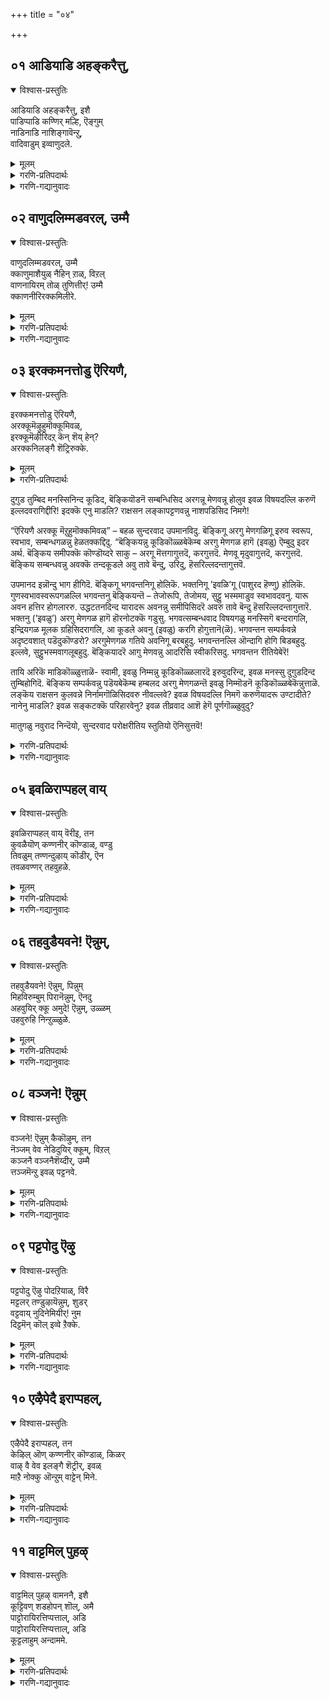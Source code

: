 +++
title = "०४"

+++


## ०१ आडियाडि अहङ्करैत्तु,
<details open><summary>विश्वास-प्रस्तुतिः</summary>

आडियाडि अहङ्करैत्तु, इशै  
पाडिप्पाडि कण्णिर् मल्हि, ऎङ्गुम्  
नाडिनाडि नाशिङ्गावॆन्ऱु,  
वादिवाडुम् इव्वाणुदले.
</details>

<details><summary>मूलम्</summary>

आडियाडि अहङ्करैत्तु, इशै  
पाडिप्पाडि कण्णिर् मल्हि, ऎङ्गुम्  
नाडिनाडि नाशिङ्गावॆन्ऱु,  
वादिवाडुम् इव्वाणुदले.
</details>

<details><summary>गरणि-प्रतिपदार्थः</summary>

आडि आडि = कुणिदाडुत्ता कुणिदाडुत्ता, अहम् = मनस्सन्नु, करैत्तु = करगिसि, इशै = हाडन्नु, पाडिपाडि = हाडुत्ता हाडुत्ता, कण्णिर् मल् हि = कण्णुगळल्लि नीरु तुम्बिसिकॊण्डु, ऎङ्गुमा = ऎल्लॆल्लियू \(ऎल्ल कडॆगळल्लियू\) नाडि नाडि = हुडुकुत्ता हुडुकुत्ता, नरशिङ्गा ऎन्ऱु = नरसिंहा ऎन्दु, वाडिवाडुम् = सॊरगिबेसत्तु होगुत्तिद्दाळॆ, इवाळ् नुदले = ई तेजस्सि\(हॊळॆयुव\)मुखदवळु. 
</details>

<details><summary>गरणि-गद्यानुवादः</summary>

ई तेजस्सिन मुखदवळुकुणिदाडुत्ता कुणिदाडुता मनस्सन्नु करगिसिकॊळ्ळुत्ताळॆ. हाडन्नु हाडुत्ता हाडुत्ता कण्णुगळल्लि नीरु तुम्बुत्तदॆ. ’नरसिंहा’ ऎन्दु ऎल्लॆल्लियू हुडुकुत्ता हुडुकुत्ता सॊरगि होगुत्ताळॆ.

हिन्दिन तिरुवाय् मॊऴियल्लि “परमपुरुषनन्नु कूडिकॊळ्ळुवुदु ऎन्दिगो?” ऎम्ब भक्तन कॊरगिन्नु उद्गरिसलायितष्टॆ. ई तिरुवाय् मॊऴि अदे भावनॆयन्नु मुन्दुवरिसुत्तदॆ. 

भगवन्तनिगागि ऎष्टॆष्टु बगॆयागि कष्टपडबेकु? हेगॆ तनुमनगळन्नु सवॆसबेकु? अदर परिणामवादरू एनु? भगवन्तन दर्शनलभ्यवागुवुदे? अवनन्नु सेरुवुदादरू आदीते? ऎम्बुदु प्रश्नॆ. 

भक्तन इल्लि ’नायकि’ यागिद्दानॆ. आ भावदल्लिद्दुकॊण्डु तन्न प्रियतमनन्नु हुडुकुव परियन्नु, अवनिगागि परितपिसुव परियन्नु बेरॆयवर बायिन्द हेळिसलागुत्तिदॆ. \(ऎन्दरॆ, आ नायकिय तायियो, इरबेकु\), अवळ दुरवस्थॆयन्नु कण्डु मरुगुववरॊब्बरु विवरिसुत्तारॆ. अवरु नेरवागि भगवन्तनल्लिये अरिकॆ माडिकॊळ्ळुत्तारॆ. 

आ मातुगळिवु- स्वामी, नम्म हुडुगि \(ई नायकि\) वर्चस्सिनिन्द कूडिद मुखवुळ्ळवळु. निम्मन्नु ऒलिसिकॊळ्ळुवुदक्कागि इवळु हलवारु भावभङ्गिगळन्नु प्रदर्शिसुत्ता कुणिदाडुत्ताळॆ. निम्म ऒलुमॆ इवळिगॆ दॊरॆयलिल्लवो ऎम्बन्तॆ इवळ मनस्सु करगि होगिदॆ. निम्म गुणस्वभावगळन्नु कुरितु चित्ताकर्षकवागि हाडुत्ताळॆ. हाडुत्त हाडुत्त इवळ कण्णुगळल्लि नीरु तुम्बि तुळुकुत्तदॆ. निम्मन्नु काणबेकॆन्दु निम्म दिव्यनामगळन्नु हिडिदु कूगि करॆयुत्ताळॆ. निम्मन्नु सेरबेकॆन्दु, निम्मन्नु हुडुकुत्ता हुडुकुत्ता सॊरगि होगिद्दाळॆ. निमगागि तॊळलुव ई सुन्दर युवतियल्लि नीवु कृपॆतोरिरा? इवळन्नु निम्म बळिगॆ बरमाडिकॊळ्ळलारिरा? 

“’नरसिंहा’ ऎन्दु ऎल्लॆल्लियू हुडुकुत्ता” – ’नरसिंह’ ऎम्ब नाम भक्तनाद प्रह्लादनन्नु नॆनपिगॆ तरुत्तदॆ. अवन तन्दॆ हिरण्यकशिपु हरिद्वेषि. अवनु हरिभक्त. हीगॆ इवरिब्बरिगॆ तिक्काट. तन्न मगनु हिडिद “कॆट्ट” जाडन्नु बिडिसलेबेकॆन्दु हिरण्यकशिपु माडिद प्रयत्नगळू, चित्रहिंसॆगळू, क्रूरशिक्षॆगळु विफलगॊण्डवु. “हरि ऎल्लॆल्लू इद्दानॆ” ऎन्दु हेळुत्तिद्द प्रह्लादन मेलॆ हिरण्यकशिपुविगॆ तडॆयलारद कोपवुण्टागि, तन्न ऎदुरल्लिद्द उक्किन कम्बवन्नु कालिनिन्द ऒदॆदु “तोरिसु, निन्न हरि इल्लिरुवनेनो?” ऎन्दु गद्दरिसिदनु. भक्तपराधीननाद हरि आ उक्किन कम्बदल्ले उद्भविसि, नरसिंहनागि बन्दु हिरण्यकशिपुवन्नु कॊन्दु, भक्तप्रह्लादनन्नुद्धरिसिदनु. 

प्रह्लाद ’हरि’गागि हुडुकिकॊण्डु अलॆदाडलिल्ल. अदर अगत्यवू इरलिल्ल. हीगॆ हरिसर्वव्यापियादवनॆन्दु ई पाशुरद नायकिगॆ मनवरिकॆयागिद्दरू सह. स्वामियन्नु हुडुकिकॊण्डु अवळु अलॆदाडिदळन्तॆ. अलॆदुसॊरगिदळन्तॆ भगवन्तन मनस्सु करगबारदे?
</details>



## ०२ वाणुदलिम्मडवरल्, उम्मै
<details open><summary>विश्वास-प्रस्तुतिः</summary>

वाणुदलिम्मडवरल्, उम्मै  
क्काणुमाशैयुळ् नैहिन् ऱाळ्, विऱल्  
वाणनायिरम् तोळ् तुणित्तीर्\! उम्मै  
क्काणनीरिरक्कमिलीरे.
</details>

<details><summary>मूलम्</summary>

वाणुदलिम्मडवरल्, उम्मै  
क्काणुमाशैयुळ् नैहिन् ऱाळ्, विऱल्  
वाणनायिरम् तोळ् तुणित्तीर्\! उम्मै  
क्काणनीरिरक्कमिलीरे.
</details>

<details><summary>गरणि-प्रतिपदार्थः</summary>

वाळ् नुदल् = वर्चस्सिनिन्द कूडिद मुखवुळ्ळ, इ-मडवरल् =ई साध्वियु, उम्मै = निम्मन्नु, काणुम् = पडॆदुकॊळ्ळबेकॆम्ब, आशैयुळ् = आशॆयिन्द, नैहिन् ऱाळ् = \(कॊरगुत्ता\) कृशळागुत्तिद्दाळॆ, विऱल् = बलिष्ठनाद, वाणन् = बाणसुरन, आयिरम् तोळ् = ऒन्दु साविर तोळुगळन्नु, तुणित्तीर् = तुण्डरिसिदवरु नीवु, उम्मैक्काण = निम्मन्नु नोडिदरॆ, नीर् = नीवु, इरक्कम् इलीरे = करुणॆ इल्लदवरागिद्दीरल्ल\! 
</details>

<details><summary>गरणि-गद्यानुवादः</summary>

वर्चस्वियाद ई साध्वियु निम्मन्नु पडॆदुकॊळ्ळबेकॆम्ब आशॆयिन्द \(कॊरगुत्ता\) कृशळागुत्तिद्दाळॆ. बलिष्ठनाद बाणासुरन साविर तोळुगळन्नु तुण्डरिसिद समर्थरु नीवु\! निम्मन्नु नोडिदरॆ नीवु करुणॆ इल्लदवरागिद्दीरल्ल\! 

हिन्दिन पाशुरदल्लि, भगवन्तनल्लि अतीववाद आशॆयन्निट्टुकॊण्डु, अवनन्नु कण्डु कूडिकॊळ्ळबेकॆन्दु, अवन नामसङ्कीर्तन माडुत्ता अलॆदाडुत्ता सॊरगुव भक्तन \(तन्नन्नु ’नायकि’ ऎन्दु भाविसिकॊण्डु अलॆदाडुत्ता सॊरगुव भक्तन\) सङ्कटवन्नु कुरितु बहुशः अवन \(अवळ\) तायि, अवळ \(नायकिय\) प्रियतमनाद भगवन्तनल्लि अरिकॆमाडिकॊण्डळष्टॆ. आ ’तायि’य बगॆगॆ ऒन्दॆरडु मातन्नु इल्लि हेळबहुदेनो ऎनिसुत्तदॆ. 

भगवन्तनिगॆ नित्यानुपायिनियागि, अवन वक्षस्थलवासिनियागिरुव श्रीदेवियन्नु ’दयास्वरूपळु’ ऎन्नुत्तारॆ. आकॆय कृपॆगॆ ऒळगाद भक्तन तॊळलिकॆयन्नरितु, कनिकरगॊण्डु, आकॆ अवनन्नु अनुग्रहिसबेकॆन्दु तन्न पतियाद भगवन्तनल्लि अरिकॆ माडिकॊळ्ळुत्ताळॆ. मत्तु, स्वामियन्नु भक्तन कडॆगॆ ऒलिसिकॊळ्ळुत्ताळॆ. श्रीदेविय ई कॆलसवन्नु ’पुरुषकार’ ऎन्नलागुत्तदॆ. श्रीदेवियन्नु ’पुरुषकारळु’ ऎन्दु करॆयुवुदू ई कारणदिन्दले. सर्वलोक जननियाद श्रीदेविये भक्तन परवागि इल्लि पुरुषकारवन्नु माडुत्तिद्दाळॆयो ऎनिसुत्तदॆ. 

ई पाशुरदल्लियू आ मातातिये तन्न ’मगळ’ विषयवागि मातन्नु मुन्दुवरिसुत्तिद्दाळॆ-

तायि हेळुत्ताळॆ- स्वामी, परमसाध्वियाद ई सुन्दरयुवतिगॆ निम्मन्नु पडॆदुकॊळ्ळबेकॆम्ब महदाशॆ. निम्मन्नु ऒलिसिकॊळ्ळुवुदक्कागि, नानारीतियल्लि तॊळलुत्ता, दिनदिनक्कू कृशिसि होगुत्तिद्दाळॆ. निम्मन्नु गमनिसिदरॆ, नीवु कल्लुमनस्सिनवरु ऎन्दु तोरुत्तदॆ. हिन्दॆ महाबलिष्ठनॆम्ब बाणासुरन साविरतोळुगळन्नू तुण्डरिसि हाकिदिरल्ल\! निमगॆ करुणॆ ऎम्बुदु इल्लवे इल्लवॆन्दु तोरुत्तदॆयल्ल\! 

सर्वेश्वरनिगॆ दुष्टशिक्षण मत्तु शिष्टरक्षण ऎम्ब ऎरडु कॆलसगळु. तन्न आश्रितरन्नु रक्षिसुवुदु मत्तु अदक्कॆ अड्डियागुव, आ आश्रितरन्नु तॊन्दरॆपडिसुव, दुष्टरन्नु मट्टहाकुवुदु. इवु बाणासुरन वृत्तान्त इल्लि भगवन्तन दुष्टशिक्षणक्कॆ निदर्शनवायितु. आ सन्दर्भदल्लि दयॆ, कनिकरगळिगॆ ऎडॆयुण्टे? भक्तनन्नु उद्धरिसुवुदु कनिकरद कॆलस. इदक्कू तक्क निदर्शनबेडवे? ऎम्बुदु इल्लि ध्वनि इरबहुदे?
</details>



## ०३ इरक्कमनत्तोडु ऎरियणै,
<details open><summary>विश्वास-प्रस्तुतिः</summary>

इरक्कमनत्तोडु ऎरियणै,  
अरक्कूमॆऴुहुमॊक्कूमिवळ्,  
इरक्कूमॆऴीरिदऱ् कॆन् शॆय् हेन्?  
अरक्कनिलङ्गै शॆट्रिरुक्के.
</details>

<details><summary>मूलम्</summary>

इरक्कमनत्तोडु ऎरियणै,  
अरक्कूमॆऴुहुमॊक्कूमिवळ्,  
इरक्कूमॆऴीरिदऱ् कॆन् शॆय् हेन्?  
अरक्कनिलङ्गै शॆट्रिरुक्के.
</details>

<details><summary>गरणि-प्रतिपदार्थः</summary>

इरक्कम् मनत्तोडु = दुगुड तुम्बिद मनदिन्द, ऎरि = बॆङ्कियॊडनॆ, अणै = कूडिद \(सम्बन्धिसिद\), अरक्कूम् = अरगन्नू, मॆऴुहुम् = मेणवन्नू, ऒक्क = होलुव, इवळ् = इवळ विषयदल्लि, इरक्कूम् = करुणॆ, ऎऴीर् = इल्लावरागिद्दीरि\! इदऱ् कु = इदक्कॆ, ऎन् शॆय् हेन् = एनु माडलि? अरक्कन् = राक्षसन, इलङ्गै = लङ्कापट्टणवन्नु, शॆट्रिरुक्के = नाशपडिसिद निमगे. 
</details>


दुगुड तुम्बिद मनस्सिनिन्द कूडिद, बॆङ्कियॊडनॆ सम्बन्धिसिद अरगन्नू मेणवन्नू होलुव इवळ विषयदल्लि करुणॆ इल्लदवरागिद्दीरि\! इदक्कॆ एनु माडलि? राक्षसन लङ्कापट्टणवन्नु नाशपडिसिद निमगे\! 

“ऎरियणै अरक्कू मॆऱुहुमॊक्कमिवळ्” – बहळ सुन्दरवाद उपमानविदु. बॆङ्किगू अरगु मेणगळिगू इरुव स्वरूप, स्वभाव, सम्बन्धगळन्नु हेळतक्कद्दिदु. “बॆङ्कियन्नु कूडिकॊळ्ळबेकॆम्ब अरगु मेणगळ हागॆ \(इवळु\) ऎम्बुदु इदर अर्थ. बॆङ्किय समीपक्कॆ कॊण्डॊय्दरे साकु – अरगू मॆत्तगागुत्तदॆ, करगुत्तदॆ. मेणवू मृदुवागुत्तदॆ, करगुत्तदॆ. बॆङ्किय सम्बन्धवन्नु अवक्कॆ तन्दकूडले अवु तावे बॆन्दु, उरिदु, हॆसरिल्लदन्तागुत्तवॆ. 

उपमानद इन्नॊन्दु भाग हीगिदॆ. बॆङ्किगू भगवन्तनिगू होलिकॆ. भक्तनिगू ’इवळि’गू \(पाशुरद हॆण्णु\) होलिकॆ. गुणस्वभावस्वरूपगळल्लि भगवन्तनु बॆङ्कियन्तॆ – तेजोरूपि, तेजोमय, सुट्टु भस्ममाडुव स्वभावदवनु. यारू अवन हत्तिर होगलाररु. उद्धटतनदिन्द यारादरू अवनन्नु समीपिसिदरॆ अवरु तावे बॆन्दु हॆसरिल्लदन्तागुत्तारॆ. भक्तनु \(’इवळु’\) अरगु मेणगळ हागॆ हॊरनोटक्कॆ गडुसु. भगवत्सम्बन्धवाद विषयगळु मनस्सिगॆ बन्दरागलि, इन्द्रियगळ मूलक ग्रहिसिदरागलि, आ कूडले अवनु \(इवळु\) करगि होगुत्तानॆ\(ळॆ\). भगवन्तन सम्पर्कवन्ने अदृष्टवशात् पडॆदुकॊण्डरो? अरगुमेणगळ गतिये अवनिगू बरबहुदु. भगवन्तनल्लि ऒन्दागि होगि बिडबहुदु. इल्लवे, सुट्टुभस्मवागलूबहुदु. बॆङ्कियादरॆ आगु मेणवन्नु आदरिसि स्वीकरिसदु. भगवन्तन रीतियेबेरॆ\! 

तायि अरिकॆ माडिकॊळ्ळुत्ताळॆ- स्वामी, इवळु निम्मन्नु कूडिकॊळ्ळलारदॆ इरुवुदरिन्द, इवळ मनस्सु दुगुडदिन्द तुम्बिहोगिदॆ. बॆङ्किय सम्पर्कवन्नु पडॆयबेकॆम्ब हम्बलद अरगु मेणगळन्तॆ इवळु निम्मॊडनॆ कूडिकॊळ्ळबेकॆन्नुत्ताळॆ. लङ्कॆय राक्षसन कुलवन्ने निर्नामगॊळिसिदवरु नीवल्लवे? इवळ विषयदल्लि निमगॆ करुणॆयादरू उण्टादीते? नानेनु माडलि? इवळ सङ्कटक्कॆ परिहारवेनु? इवळ तीव्रवाद आशॆ हेगॆ पूर्णगॊळ्ळुवुदु? 

मातुगळु नवुराद निन्दॆयो, सुन्दरवाद परोक्षरीतिय स्तुतियो ऎनिसुत्तवॆ\! 


<details><summary>गरणि-प्रतिपदार्थः</summary>

४. इलङ्गै = लङ्कॆयन्नु, शॆट्रवने = नाशपडिसिदवने, ऎन्नुम् = ऎन्नुत्ताळॆ, पिन्नुम् = आ बळिक, वलम् कॊळ् = बलिष्ठवाद, पुळ् = पक्षिय, उयर् त्ताय् = ध्वजवन्नुळ्ळवने, ऎन्नुम् = ऎन्नुत्ताळॆ. उळ्ळम् = अन्तरङ्गवु \(मनस्सु\), मलङ्ग = कदडिहोगलु, वॆव्वुयिर् क्कूम् = बिसियागि निट्टुसिरुबिडुत्ताळॆ, कण्णीर् = कण्णीरु, मिह = बहळ हॆच्चि, कलङ्गि = उक्कि बरलु, कैतॊऴुम् = कैमुगिदु, निन् ऱ = निन्तिरुव, इवळे = ई हॆण्णे.
</details>

<details><summary>गरणि-गद्यानुवादः</summary>

ई हॆण्णु कैमुगिदुकॊण्डु निन्तिरुव हागॆये, ’लङ्कॆयन्नु नाशपडिसिदवने मत्तु बलिष्ठवाद पक्षिय ध्वजवन्नुळ्ळवने’ ऎन्नुत्ताळॆ. मनस्सु कदडि होगुवुदरिन्द बिसियागि निट्टुसिरुबिडुत्ताळॆ. बलु हॆच्चागि कण्णीरु उक्किबरुत्तिरलु कैमुगिदु निल्लुत्ताळॆ. 

“लङ्कॆयन्नु नाशपडिसिदवने” – भगवन्तन साटियिल्ला कनिकरद स्वभावक्कॆ इदु ऒन्दु निदर्शनवागिदॆ. लङ्कॆयन्नु श्रीरामनु नाशपडिसिद्देकॆ? असहायकळागि, ऒण्टियागिद्द सीतादेवियन्नु कपटदिन्द रावणनु अपहरिसि, लङ्कॆयल्लि सॆरॆयिट्टिद्दक्कागि अल्लवे? अधर्मियाद रावणनन्नु शिक्षिसुवुदक्कू, आश्रितळाद सीतादेवियन्नु सॆरॆवासदिन्द बिडिसुवुदक्कू अल्लवे? भगवन्तनु तन्न आश्रितरिगॆ ऒदगिद कष्टवन्नु निवारिसुवुदक्कागि एनन्नु बेकादरू माडुत्तानॆ. अवनिगॆ आश्रितरल्लि मितिमीरिद कनिकर ऎम्बुदन्नु इदु सूचिसुत्तदॆ. 

“बलिष्ठवाद पक्षिय ध्वजवुळ्ळवने” – इदू सह भगवन्तन कनिकरद स्वभाववन्नु तिळिसुत्तदॆ.”बलिष्ठवाद पक्षि’ ऎन्दरॆ ’गरुड’. गरुडनन्नु भगवन्तनु तन्न वाहनवन्नागियू, ध्वजवन्नागियू माडिकॊण्डिद्दानॆ. तन्न आश्रितनु ऎल्ले इरलि, अवनु आपत्तिनल्लि सिक्किकॊण्डाग मत्तु स्वामी, नीवे गति” ऎन्दु अनन्यवागि करॆकॊट्टाग, भगवन्तनु अल्लिगॆ धाविसि बन्दु अवन आपत्तन्नुनिवारिसि, संरक्षिसुवनु. ई कार्यक्कॆ भगवन्तनु गरुडनन्नु तन्न वाहनवन्नागि माडिकॊण्डु अल्लिगॆ धाविसि बरुत्तानॆ. आश्रितरक्षणॆये नन्न गुरि’ ऎन्दु जगत्तिगॆ सारि हेळुवुदक्कागि स्वामियु गरुडनन्नु ध्वजद चिह्नॆयन्नागि माडिकॊण्डिद्दानॆ.

तायि अरिकॆ माडिकॊळ्ळुत्ताळॆ- स्वामी, ई मगळु तम्मन्नु कुरितु बगॆबगॆयागि हेळुत्ताळॆ. ’लङ्कॆयन्नु नाशमाडिदवने’ ऎन्नुत्ताळॆ. गरुडनन्नु ध्वजवागि उळ्ळवने’ ऎन्नुत्ताळॆ. निम्म गुणस्वभावगळन्नु चिन्तिसुत्ता इवळ मनस्सु कदडि होगिदॆ. आगाग बिसिबिसियागि निट्टुसिरु बिडुत्ताळॆ. इदु इवळ सङ्कटवन्नु सूचिसुवुदिल्लवे? कण्णीरु धाराकारवागि सुरियुत्तदॆ. कैजोडिसि निन्तुबिडुत्ताळॆ. स्वामी, इवळल्लि कनिकरविल्लवे? 

भगवच्चिन्तनॆयिन्द, भक्तनिगॆ ई बगॆय अनुभवगळॆल्लवू सहजवादद्दे\!
</details>



## ०५ इवळिराप्पहल् वाय्
<details open><summary>विश्वास-प्रस्तुतिः</summary>

इवळिराप्पहल् वाय् वॆरीइ, तन  
कुवळैयॊण् कण्णनीर् कॊण्डाळ्, वण्डु  
तिवळुम् तण्णन्दुऴाय् कॊडीर्, ऎन  
तवळवण्णर् तहवुहळे.
</details>

<details><summary>मूलम्</summary>

इवळिराप्पहल् वाय् वॆरीइ, तन  
कुवळैयॊण् कण्णनीर् कॊण्डाळ्, वण्डु  
तिवळुम् तण्णन्दुऴाय् कॊडीर्, ऎन  
तवळवण्णर् तहवुहळे.
</details>

<details><summary>गरणि-प्रतिपदार्थः</summary>

इवळ् = इवळु, इरा पहल् = रात्रि हगलू, वाय् वॆरी इ = बायिन्द ऒदरुत्ता, तन = तन्न, कुवळै ऒण् कण् = कन्नैदिलॆयन्तिरुव कण्णुगळल्लि, नीर् कॊण्डाळ् = नीरन्नु तन्दुकॊण्डळु, वण्डु = दुम्बिगळु, तिवळुम् = बन्दु वालुव, तण् = तम्पाद, अम् = सॊबगिन, तुऴाय् = तुलसिय हारवन्नु, कॊडीर् = कॊडलारिरि, \(निराकरिसुविरि\), ऎन = ऎन्द हागॆ, तवळवण्णर् = बिळिय बण्णदवर \(परिशुद्धवाद गुणगळुळ्ळवर\), तहवुहळे = हिरिमॆये इदु\! 
</details>

<details><summary>गरणि-गद्यानुवादः</summary>

इवळु हगलू रात्रियू बायिन्द ऒदरुत्ता कन्नैदिलॆयन्तिरुव तन्न कण्णुगळल्लि नीरन्नु तुम्बिकॊळ्ळुत्ताळॆ. दुम्बिगळु मुसरुव तम्पाद सॊबगिन तुलसिय हारवन्नु नीवु निराकरिसुविरि. बिळिय बण्नदवर \(परिशुद्धवाद गुणगळुळ्ळवर\) हिरिमॆये इदु ऎन्द हागॆ\! 

भक्तनु हगलु रात्रि ऎन्नदॆ, ऎडॆबिडदॆ वटगुट्टुत्तिरुवुदु भगवन्नामवन्नु, भगवद्गुणस्वभावगळन्नु हेळुत्त हेळुत्त अवनिगॆ उद्वेगवुण्टागुत्तदॆ. फलवागि कण्णुगळल्लि नीरु तुम्बुत्तदॆ. स्वामियन्नु तानु ऒलिसिकॊळ्ळलु साध्यवागलिल्लवल्ल ऎन्दु सङ्कटवागुत्तदॆ. हीगू सह कण्णुगळल्लि नीरु तुम्बुत्तदॆ. 

परिशुद्धवाद गुणगळु ऎम्बुदन्नु साटियिल्लद गुणगळु, ऎन्दर्थ माडबहुदु. इन्थ गुणगळुळ्ळवर नडतॆ हेगिरबेकु? अवरल्लि याव कॊरतॆयू काणबारदु. उदाहरणॆगॆ, भगवन्तन औदार्यक्कॆ मितिये इल्ल. इदक्कॆ तक्कन्तॆ बेडुववर कोरिकॆगळन्नु स्वामियु सल्लिसबेकल्लवे? आगले आ गुण शोभिसुवुदु\! अवनु मुडिद तुलसिय हारवन्नु नीडॆन्दु बेडिदरॆ, अदन्नु नीडबेडावे? नीडदिरुवुदु, इल्लवॆन्नुवुदु अदॆन्थ औदार्य\! हीगॆन्नुवुदू अवन हिरिमॆये हौदे? 

तायि अरिकॆ माडुत्ताळॆ- स्वामी, इवळु हगलु रात्रि ऎन्नदन्तॆ निम्मन्नु कुरितु वटगुट्टुत्तले इरुत्ताळॆ. इवळ मनस्सु कदडि होगुत्तदॆ. कण्णुगळल्लि नीरु तुम्बुत्तदॆ. इवळु बेडुवुदु प्रसादरूपवागि नीवु मुडिदिरुव तम्पाद सॊबगिन तुलसिय हार\! अदन्नू नीवु निराकरिसुविरल्ल\! इदेये साटियिल्लद गुणगळुळ्ळवराद निम्म हिरिमॆ\!
</details>



## ०६ तहवुडैयवने\! ऎन्नुम्,
<details open><summary>विश्वास-प्रस्तुतिः</summary>

तहवुडैयवने\! ऎन्नुम्, पिन्नुम्  
मिहविरुम्बुम् पिरानॆन्नुम्, ऎनदु  
अहवुयिर् क्कू अमुदे\! ऎन्नुम्, उळ्ळम्  
उहवुरुहि निन्ऱुळ्ळुळे.
</details>

<details><summary>मूलम्</summary>

तहवुडैयवने\! ऎन्नुम्, पिन्नुम्  
मिहविरुम्बुम् पिरानॆन्नुम्, ऎनदु  
अहवुयिर् क्कू अमुदे\! ऎन्नुम्, उळ्ळम्  
उहवुरुहि निन्ऱुळ्ळुळे.
</details>

<details><summary>गरणि-प्रतिपदार्थः</summary>

तहवु उडैयवने = साटियिल्लद गुणगळ हिरिमॆयुळ्ळवने, ऎन्नुम् = ऎन्नुत्ताळॆ, पिन्नुम् = बळिक, मिहविरुम्बुम् = बहळवागि आशिसुत्ताळॆ, पिरान् ऎन्नुम् =स्वामी \(ऒडॆयने\) ऎन्नुत्ताळॆ, ऎनदु = नन्न, अहम् उयिर् क्कू = मनस्सिगू आत्मक्कू, अमुदे = अमृतवे, ऎन्नुम् = ऎन्नुत्ताळॆ, उळ्ळम् = मनस्सु \(अन्तरङ्गवु\), उह उरुहि = बहळवागि करगि, उळ्ळुळ्ळे निन्ऱु = तन्नल्लि ताने \(लीनवागि\) इरुत्ताळॆ. 
</details>

<details><summary>गरणि-गद्यानुवादः</summary>

’साटियिल्लद सद्गुणगळ हिरिमॆयुळ्ळवने’ ऎन्नुत्ताळॆ. बळिक बहळ आशॆपडुत्ताळॆ.’ऒडॆयने’ ऎन्नुत्ताळॆ. ’नन्न मनस्सिन मत्तु आत्मद अमृतवे’ ऎन्नुत्ताळॆ. इवळ अन्तरङ्गवु बहळवागि करगि होगुवुदरिन्द तन्नल्लि ताने मग्नवागिरुत्ताळॆ.

तायि अरिकॆ माडुत्ताळॆ- स्वामी, इवळु निम्मल्लि मितिमीरि अनुरक्तळागिरुत्ताळॆ. प्रेमभरदिन्द, ’नन्नॊडॆय, साटियिल्लद सद्गुणसम्पन्नने, ’अमृतद हागॆ नन्न मनस्सिगॆ इम्पुकॊडुववने, नन्न आत्मद अमृतवे’ ऎन्दु मुन्तागि निम्मन्नु कूगि करॆयुत्ताळॆ. इवळ अन्तरङ्गवु पूर्तियागि करगि होगुत्तदॆ. आद्दरिन्द इवळु अन्तर्मुखियागि, तन्नल्लि तानु मग्नगॊळ्ळुत्ताळॆ. 

’तहवु’ – ऎम्बुदक्कॆ “योग्यतॆ, गुण, हिरिमॆ, न्याय, नीति, धर्म, सर्वसमत्व, बल, सामर्थ्य, अरिवु, पारिशुध्या’ ऎन्दु मुन्तागि अर्थवागुत्तदॆ. 

ऒळगॊळगॆ जीववु ऒणगिऒणगि होयितो ऎम्बन्तॆ ’उदारिये, आकर्षकने \(कृष्णने\)’ ऎन्नुत्ताळॆ. आ कूडले ’कडलिन नीरिनल्लि पवडिसिरुववने’ ऎन्नुत्ताळॆ. तानु पट्ट वञ्चनॆयन्ने आ वञ्चकनॆन्दहागॆ \(आ वञ्चनॆयिन्द हागॆ\). 

तायि अरिकॆ माडुत्ताळॆ- स्वामी, इवळु निम्मल्लि अतिगाढवागि अनुरक्तळागिद्दाळॆ. निम्म औदार्यवन्नू आकर्षकवाद सद्गुणगळन्नू नित्ययौवन सौन्दर्यवन्नू तिळिदु, निम्मन्ने सेरबेकॆन्दु बयसिद्दाळॆ. निम्म सन्निधि इवळिगॆ ऒदगि बरलिल्लवॆन्दु कॊरगि, कॊरगि बडवागिद्दाळॆ. आदरू सह अतिशयवाद प्रेमदिन्द निम्म कल्याणगुणगळन्नु बगॆबगॆयागि वर्णिसुत्ता, निम्मन्नु कूगि करॆयुत्ताळॆ. इवळ जीववे नन्दिहोगुवुदो, अदु ऒळगॊळगे कॊरगिनिन्द ऒणगिहोगिदॆयो ऎन्नुवन्तॆ ’उदारिये’ ’आकर्षकने’ ऎन्दु कूगुत्ताळॆ. इवळ इन्थ परिस्थितियल्लू नीवु हीगॆ निर्लिप्तरागिरबहुदे? तानु वञ्चिसल्पट्टवळन्तॆ इवळु भाविसिकॊळ्ळुवुदू, आ वञ्चनॆय रूपवे नीवागिद्दीरॆन्नुवुदू वास्तववागिसबहुदे? स्वामी, नीवु परम उदारिगळु, उपकारिगळु. आश्रितरिगॆ सुलभसाध्यरु. नम्म हुडुगियन्नु करुणिसि, अवळन्नु निराकरिसदॆ आदरिसि.
</details>



## ०८ वञ्जने\! ऎन्नुम्
<details open><summary>विश्वास-प्रस्तुतिः</summary>

वञ्जने\! ऎन्नुम् कैकॊऴुम्, तन  
नॆञ्जम् वेव नेडिदुयिर् क्कूम्, विऱल्  
कञ्जनै वञ्जनैशॆय्दीर्, उम्मै  
त्तञ्जमॆन्ऱु इवळ् पट्टनवे.
</details>

<details><summary>मूलम्</summary>

वञ्जने\! ऎन्नुम् कैकॊऴुम्, तन  
नॆञ्जम् वेव नेडिदुयिर् क्कूम्, विऱल्  
कञ्जनै वञ्जनैशॆय्दीर्, उम्मै  
त्तञ्जमॆन्ऱु इवळ् पट्टनवे.
</details>

<details><summary>गरणि-प्रतिपदार्थः</summary>

वञ्जने = वञ्चकने, ऎन्नुम् = ऎन्नुत्ताळॆ, कैतॊऴुम् = कैमुगियुत्ताळॆ, तन नॆञ्जम् = तन्न मनस्सु, वेव = बेयुत्तिरलु, नॆडिदु = दीर्घवागि, उयिर् क्कूम् = उसिरुबिडुत्ताळॆ, विऱल् = बलिष्ठनाद, कञ्जनै = कंसनन्नु, वञ्जनै शॆय्दीर् = वञ्चिसिदिरि, उम्मै = निम्मन्नु, तञ्जम् = आश्रयदातरु, ऎन्ऱु = ऎन्दु, इवळ् = इवळ, पट्टनवे = पट्टि अनुभववे \(पाडे\). 
</details>

<details><summary>गरणि-गद्यानुवादः</summary>

वञ्चकने ऎन्नुत्ताळॆ. कैमुगियुत्ताळॆ. तन्न मनस्सु बेयुत्तिरलु, दीर्घवागि उसिरुबिडुत्ताळॆ. बलिष्ठनाद कंसनन्नु वञ्चिसिदिरि. निम्मन्नु आश्रयदातरु ऎन्दु इवळु पट्टपाडे\! 

तायि अरिकॆमाडुत्ताळॆ- स्वामी, ई हॆण्णु निम्मन्नु अनन्यवागि आश्रयिसिद्दाळॆ. नीवु आश्रयदाटरागुविरि ऎन्दु भाविसि नम्बिद्दाळॆ. आदरॆ नीवु माडिद्दादरू एनु? इवळिगॆ अरिविल्लदन्तॆये नीवु इवळ अन्तरङ्गवन्नु प्रवेशिसिदिरि. मनस्सन्नु कलकिदिरि. निम्म बगॆगॆ इवळिगॆ अतीव प्रेमवुण्टागुवन्तॆ माडिदिरि. अनन्तर, इवळिगॆ नीवु ऒदगि बरदन्तॆ नीवु अल्लिन्द नुसुळि होगिबिट्टिद्दीरि. इदन्नॆल्ला योचिसुत्ता इवळु निम्मन्नु ’वञ्चकने’ ऎन्दु कूगि करॆयुत्ताळॆ. मरुक्षणदल्लिये तानु माडिद्दु तप्पॆन्दु तिळिदु, तन्नन्नु क्षमिसॆन्दु निमगॆ कैजोडिसि बेडिकॊळ्ळुत्ताळॆ. निम्मॊडनॆ कूडिकॊळ्ळलु आगलिल्लवल्ल ऎन्दु ऒळगॊळगे बहळ सङ्कटपडुत्ताळॆ. मनस्सु विरहतापदिन्द बेयुत्तदॆ. आद्दरिन्द आगाग निट्टुसिरुबिडुत्ताळॆ. नीवु वञ्चकॆरॆम्बुदक्कॆ मत्तॊन्दु निदर्शनविदॆ. महाबलिष्ठनाद कंसनु निम्मन्नु कॊन्देबिडुवॆनॆन्दु नाना रीतिय हञ्चिकॆगळन्नु नडॆसिदनष्टॆ. अवन ऒन्दॊन्दु हञ्चिकॆयन्नू भग्नगॊळिसुवुदक्कॆ नीवु नडॆसिद्दु अवन मेलण बलुदॊड्ड वञ्चनॆये अल्लवे? स्वामी, निम्मन्नु सम्पूर्णवागि आश्रयिसिद इवळल्लि नीवु कनिकरिसलेबेकु.
</details>



## ०९ पट्टपोदु ऎऴु
<details open><summary>विश्वास-प्रस्तुतिः</summary>

पट्टपोदु ऎऴु पोदऱियाळ्, विरै  
मट्टलर् तण्डुऴायॆन्नुम्, शुडर्  
वट्टवाय् नुदिनेमियीर्\! नुम  
दिट्टमॆन् कॊल् इव्वे ऱैक्के.
</details>

<details><summary>मूलम्</summary>

पट्टपोदु ऎऴु पोदऱियाळ्, विरै  
मट्टलर् तण्डुऴायॆन्नुम्, शुडर्  
वट्टवाय् नुदिनेमियीर्\! नुम  
दिट्टमॆन् कॊल् इव्वे ऱैक्के.
</details>

<details><summary>गरणि-प्रतिपदार्थः</summary>

पट्टपोदु = मलगुव कालवन्नु, ऎऴु पोदु= एळुव कालवन्नु, अऱियाळ् = \(इवळु\) अरियळु, विरै = परिमळदिन्दलू, मट्टु = जेनिनिन्दलू \(मधुविनिन्दलू\), अलर् = अरळिरुव, तण् तुऴाय् = तम्पाद तुलसि, ऎन्नुम् = ऎन्नुत्ताळॆ, शुडर् = तेजस्सिनिन्दलू, वट्टम् = दुण्डगिरुव, नुदि = मॊनचाद, वाय् = बायन्नुळ्ळ, नेमियीर् = चक्रायुधवुळ्ळवरे, नुमदु= निम्म, इट्टम् ऎन् कॊल् = इष्टवेनिदॆयो? ऎ-एऴैक्के = ई बडवळ \(दीनळ\) विषयदल्लिये\! 
</details>

<details><summary>गरणि-गद्यानुवादः</summary>

मलगुव हॊत्तन्नु एळुव हॊत्तन्नू \(इवळु\) अरियळु. परिमळदिन्दलू मधुविनिन्दलू \(तुम्बि\) अरळिरुव तम्पाद तुलसि ऎन्नुत्ताळॆ. तेजस्सिनिन्द कूडि दुण्डागि मॊनचाय बायन्नुळ्ळ चक्रायुधवुळ्ळवरे, ई दीनळ विषयदल्लि निम्म इष्टवेनिदॆयो? 

तायि अरिकॆ माडुत्ताळॆ- स्वामी, इवळु पडुव पाडन्नु इन्नू स्वल्प अरिकॆ माडुत्तेनॆ. इवळिगॆ निद्दॆ माडुव समय यावुदु, निद्दॆयिन्द ऎच्चरगॊळ्ळुव समय यावुदु ऎम्बुदे मरॆतुहोगिदॆ. आ कालगळन्नु इवळु अरियळु. सदा ऎच्चॆत्ते इरुत्ताळॆ. इवळ गमनवॆल्ल नीवु मुडिदिरुव परिमळवन्नू मधुवन्नू हॊरसूसुव तम्पाद तुलसिय मेलॆये\! अदन्ने कुरितु इवळु हम्बलिसुत्तिरुत्ताळॆ. स्वामी प्रज्वलिसुव मत्तु दुण्डगॆ हरितवाद बायुळ्ळ चक्रायुधवन्नु हिडिदिरुववरु नीवु\! ई दीनळन्नु अदरिन्द नीवु तरिदुहाकुविरो? इल्लवे, अदन्नु बदिगिट्टु, इवळु निम्म कृपॆगॆ योग्यळादवळॆन्दु तिळिदु अनुग्रहिसुविरो? निम्म इष्टहेगिदॆयो? 

भक्तनु अनन्यवागि भगवन्तनल्लि शरणुहॊन्दिद बळिक अवन बेडिकॆ ऎम्बुदु यावुदू इल्ल. ऎल्लवू भगवन्तनिगे सेरिद्दु. ऎल्लवू अवन इच्छॆयन्तॆये नडॆयतक्कद्दु.
</details>



## १० एऴैपेदै इराप्पहल्,
<details open><summary>विश्वास-प्रस्तुतिः</summary>

एऴैपेदै इराप्पहल्, तन  
केऴिल् ऒण् कण्णनीर् कॊण्डाळ्, किळर्  
वाऴ् वै वेव इलङ्गै शॆट्रीर्, इवळ्  
माऱै नोक्कु ऒन्ऱुम् वाट्टेन् मिने.
</details>

<details><summary>मूलम्</summary>

एऴैपेदै इराप्पहल्, तन  
केऴिल् ऒण् कण्णनीर् कॊण्डाळ्, किळर्  
वाऴ् वै वेव इलङ्गै शॆट्रीर्, इवळ्  
माऱै नोक्कु ऒन्ऱुम् वाट्टेन् मिने.
</details>

<details><summary>गरणि-प्रतिपदार्थः</summary>

एऱै = दीनळू \(बडवळू\), पेदै = अज्ञानियू \(आद इवळु\), इरा पहल् = रात्रि हगलू, तन = तन्न, केऴ् इल् = साटि इल्लदन्थ, ऒण् = सुन्दरवाद, कण्ण = कण्णुगळल्लि, नीर् कॊण्डाळ् = नीरन्नु तन्दुकॊण्डळु \(तन्दुकॊण्डिद्दाळॆ\), किळर् = उन्नतवाद \(श्रेष्ठ\) वाऴ् वै = जीवनवु, वेव = नाशवागुवन्तॆ, इलङ्कै = लङ्कॆयन्नु, शॆट्रीर् = नाशपडिसिदिरि \(पवडिसिदवरे\), इवळ् = इवळ, माऴैनोक्कु = यौवनद नोटवन्नु, वाट्टेन् मिन् = बाडिसबेडिरि. 
</details>

<details><summary>गरणि-गद्यानुवादः</summary>

तायि अरिकॆ माडुत्ताळॆ- स्वामी, इवळु एनू अरियदवळु, अज्ञानि. निम्मन्नु पडॆदुकॊळ्ळबेकॆम्ब महत्तरवाद अभिलाषॆ कैगूडऎ इवळु सॊरगिद्दाळॆ. निम्मन्नु इदक्कागि बगॆबगॆयागि बेडि दीनळागिद्दाळॆ. साटियिल्लद सौन्दर्यदिन्द मॆरॆयुव इवळ कण्णुगळल्लि ऎडॆबिडदॆ, रात्रि हगलु ऎन्नदन्तॆ, नीरु तुम्बिरुत्तदॆ. नीवादरो, ऒब्ब सुन्दर युवतियागि, अवळ दुःखवन्नुनिवारिसुवुदक्कागि, महदैश्वर्यदिन्द कूडिद जीवनवन्नु नडॆसुत्तिद्द रावणासुरन लङ्कॆयन्ने नाशमाडिबिट्टवरु. इवळु यौवनवति. सुन्दरि. ई हॆण्णिन आशॆयिन्द तुम्बिद नोटवन्नु निम्म निरादरणॆयिन्द बाडिसबेडिरि. निम्म कृपापुर्णवाद इङ्गितदिन्द अदन्नु तणिसि.
</details>



## ११ वाट्टमिल् पुहऴ्
<details open><summary>विश्वास-प्रस्तुतिः</summary>

वाट्टमिल् पुहऴ् वामननै, इशै  
कूट्टिवण् शडहोपन् शॊल्, अमै  
पाट्टोरायिरत्तिप्पत्ताल्, अडि  
पाट्टोरायिरत्तिप्पत्ताल्, अडि  
कूट्टलाहुम् अन्दाममे.
</details>

<details><summary>मूलम्</summary>

वाट्टमिल् पुहऴ् वामननै, इशै  
कूट्टिवण् शडहोपन् शॊल्, अमै  
पाट्टोरायिरत्तिप्पत्ताल्, अडि  
पाट्टोरायिरत्तिप्पत्ताल्, अडि  
कूट्टलाहुम् अन्दाममे.
</details>

<details><summary>गरणि-प्रतिपदार्थः</summary>

वाट्टम् इल् = बाडुविकॆयिल्लद, पुहऴ् = कीर्तियुळ्ळ, वामननै = वामनस्वरूपियाद भगवन्तनन्नु कुरितु, इशैकूट्टि = युक्तवाद मातुगळन्नु कूडिसि, वण् = चतुरनाद, शडहोपन् शॊल् = शठगोपन मातुगळु, अमै पाट्टु = तक्क \(हॊन्दिकॆयिरुव\) हाडुगळु, ओर् आयिरत्तु = ऒन्दु साविरदल्लि,इप्पत्ताल् = ई हत्तरिन्दले, अडि = तिरुवडिगळन्नु, कूट्टल् आहुम् = कूडिसुवुदक्कॆ आगुवुदु, अम् = सॊगसाद, दाममे = \(आ\) हूगळे \(पुष्पमालिकॆये\). 
</details>

<details><summary>गरणि-गद्यानुवादः</summary>

बाडद कीर्तियुळ्ळ वामनरूपियाद भगवन्तनन्नु कुरितु युक्तवाद मातुगळन्नु जोडिसिद चतुरनाद शठगोपन मातुगळ हॊन्दिकॆय हाडुगळु ऒन्दु साविरदल्लि ई हत्तरिन्दले सॊगसाद हूगळिन्द \(पुष्पमालिकॆयिन्द\) तिरुवडिगळन्नु सेरिसुवुदक्कॆ आगुवुदु. 

भगवन्तन कीर्तिबाडुवन्थाद्दल्ल. अदक्कॆ च्युति ऎम्बुदिल्ल. ऎष्टॆष्टु सल. ऎष्टॆष्टु रीतियल्लि भगवन्तन कल्याणगुणगळन्नू तन्मूलक भगवन्तन कीर्तियन्नू हॊगळुत्त, वर्णिसुत्त, गानमाडुत्त होदरू सह, अवु ऒन्दॊन्दु सलवू हॊसदागिये तोरुवुवु. “इन्नु साकु. इदॆल्ल हळॆयदे. हेळिद्दन्ने हेळबेड” ऎम्ब असड्डॆगॆ मातिगॆ इल्लि ऎडॆये इरुवुदिल्ल. 

भगवन्तनु वामनवटुवागि अवतरिसि नडॆसिद महत्कार्य इदक्कॆ ऒन्दु निदर्शनविद्दन्तॆ. दिव्यसुन्दरनागि, परमतेजस्वियागि, परिशुद्धनाद ब्राह्मण वटुवागि, बन्दु, बलिचक्रवर्तियन्नु आकर्षिसि, अवनिन्द मूरडि नॆलवन्नु मात्रवे दानवागि याचिसि, अदन्ने नॆपमाडिकॊण्डु बलिय महादौदार्यक्कॆ तक्क ऒप्पुव रीतियल्लि अवनन्नु अनुग्रहिसिद महत्कीर्ति वामनरूपियाद भगवन्तनदु. अवन ऎणॆयिल्लद, लॆक्कविल्लद कल्याणगुणगळल्लि आरिसि युक्तवागि हेळिरुवुदु ई हत्तु पाशुरगळल्लि. 

शठगोपनु तन्न बुद्धिचातुर्यदिन्दलू, भगवद्गुणानुभवदिन्दलू, भगवन्तन सत्कीर्तियन्नु तक्क सॊगसाद मातुगळिन्द हाडिन रूपदल्लि जोडिसि हाडिरुवुदु ऒन्दु साविर पाशुरगळु. अवुगळल्लि ई हत्तु पाशुरगळु बहळ योग्यवादवु. ई हत्तु पाशुरगळन्नु भगवन्तन तिरुवडिगळन्नु पूजिसुव सॊगसाद परिमळ पुष्पगळन्नागि माडिकॊण्डु, भक्तियिन्द पूजिसि, आ तिरुवडिगळन्नु पडॆदुकॊळ्ळबहुदु. हीगिदॆ ई तिरुवाय् मॊऴिय फलश्रुति.
</details>
